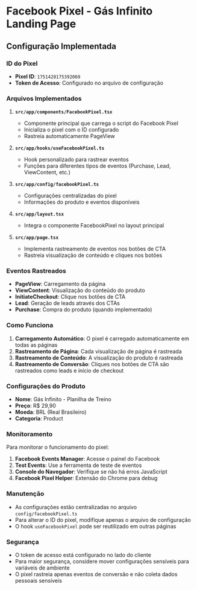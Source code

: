 # Facebook Pixel - Gás Infinito Landing Page

## Configuração Implementada

### ID do Pixel
- **Pixel ID**: `1751428175392069`
- **Token de Acesso**: Configurado no arquivo de configuração

### Arquivos Implementados

1. **`src/app/components/FacebookPixel.tsx`**
   - Componente principal que carrega o script do Facebook Pixel
   - Inicializa o pixel com o ID configurado
   - Rastreia automaticamente PageView

2. **`src/app/hooks/useFacebookPixel.ts`**
   - Hook personalizado para rastrear eventos
   - Funções para diferentes tipos de eventos (Purchase, Lead, ViewContent, etc.)

3. **`src/app/config/facebookPixel.ts`**
   - Configurações centralizadas do pixel
   - Informações do produto e eventos disponíveis

4. **`src/app/layout.tsx`**
   - Integra o componente FacebookPixel no layout principal

5. **`src/app/page.tsx`**
   - Implementa rastreamento de eventos nos botões de CTA
   - Rastreia visualização de conteúdo e cliques nos botões

### Eventos Rastreados

- **PageView**: Carregamento da página
- **ViewContent**: Visualização do conteúdo do produto
- **InitiateCheckout**: Clique nos botões de CTA
- **Lead**: Geração de leads através dos CTAs
- **Purchase**: Compra do produto (quando implementado)

### Como Funciona

1. **Carregamento Automático**: O pixel é carregado automaticamente em todas as páginas
2. **Rastreamento de Página**: Cada visualização de página é rastreada
3. **Rastreamento de Conteúdo**: A visualização do produto é rastreada
4. **Rastreamento de Conversão**: Cliques nos botões de CTA são rastreados como leads e início de checkout

### Configurações do Produto

- **Nome**: Gás Infinito - Planilha de Treino
- **Preço**: R$ 29,90
- **Moeda**: BRL (Real Brasileiro)
- **Categoria**: Product

### Monitoramento

Para monitorar o funcionamento do pixel:

1. **Facebook Events Manager**: Acesse o painel do Facebook
2. **Test Events**: Use a ferramenta de teste de eventos
3. **Console do Navegador**: Verifique se não há erros JavaScript
4. **Facebook Pixel Helper**: Extensão do Chrome para debug

### Manutenção

- As configurações estão centralizadas no arquivo `config/facebookPixel.ts`
- Para alterar o ID do pixel, modifique apenas o arquivo de configuração
- O hook `useFacebookPixel` pode ser reutilizado em outras páginas

### Segurança

- O token de acesso está configurado no lado do cliente
- Para maior segurança, considere mover configurações sensíveis para variáveis de ambiente
- O pixel rastreia apenas eventos de conversão e não coleta dados pessoais sensíveis
